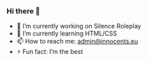 ### Hi there 👋

- 🔭 I’m currently working on Silence Roleplay
- 🌱 I’m currently learning HTML/CSS
- 📫 How to reach me: admin@innocents.eu
- ⚡ Fun fact: I’m the best

